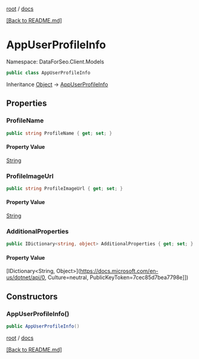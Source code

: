 [root](./../ "root") / [docs](./ "docs")

[[Back to README.md]](./../README.md "[Back to README.md]")

# AppUserProfileInfo

Namespace: DataForSeo.Client.Models

```csharp
public class AppUserProfileInfo
```

Inheritance [Object](https://docs.microsoft.com/en-us/dotnet/api/Object) → [AppUserProfileInfo](./AppUserProfileInfo.md)

## Properties

### **ProfileName**

```csharp
public string ProfileName { get; set; }
```

#### Property Value

[String](https://docs.microsoft.com/en-us/dotnet/api/String)<br>

### **ProfileImageUrl**

```csharp
public string ProfileImageUrl { get; set; }
```

#### Property Value

[String](https://docs.microsoft.com/en-us/dotnet/api/String)<br>

### **AdditionalProperties**

```csharp
public IDictionary<string, object> AdditionalProperties { get; set; }
```

#### Property Value

[IDictionary&lt;String, Object&gt;](https://docs.microsoft.com/en-us/dotnet/api/0, Culture=neutral, PublicKeyToken=7cec85d7bea7798e]])<br>

## Constructors

### **AppUserProfileInfo()**

```csharp
public AppUserProfileInfo()
```

[root](./../ "root") / [docs](./ "docs")

[[Back to README.md]](./../README.md "[Back to README.md]")